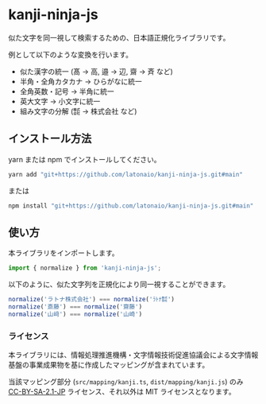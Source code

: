 # kanji-ninja-js

似た文字を同一視して検索するための、日本語正規化ライブラリです。

例として以下のような変換を行います。

* 似た漢字の統一 (髙 → 高, 邉 → 辺, 齋 → 斉 など)
* 半角・全角カタカナ → ひらがなに統一
* 全角英数・記号 → 半角に統一
* 英大文字 → 小文字に統一
* 組み文字の分解 (㍿ → 株式会社 など)


## インストール方法

yarn または npm でインストールしてください。

```sh
yarn add "git+https://github.com/latonaio/kanji-ninja-js.git#main"
```

または

```sh
npm install "git+https://github.com/latonaio/kanji-ninja-js.git#main"
```


## 使い方

本ライブラリをインポートします。

```js
import { normalize } from 'kanji-ninja-js';
```

以下のように、似た文字列を正規化により同一視することができます。

```js
normalize('ラトナ株式会社') === normalize('ﾗﾄﾅ㍿')
normalize('斎藤') === normalize('齋藤')
normalize('山﨑') === normalize('山崎')
```


### ライセンス

本ライブラリには、情報処理推進機構・文字情報技術促進協議会による文字情報基盤の事業成果物を基に作成したマッピングが含まれています。

当該マッピング部分 (`src/mapping/kanji.ts`, `dist/mapping/kanji.js`) のみ [CC-BY-SA-2.1-JP](https://creativecommons.org/licenses/by-sa/2.1/jp/) ライセンス、それ以外は MIT ライセンスとなります。
